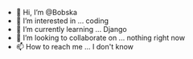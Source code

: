 - 👋 Hi, I’m @Bobska
- 👀 I’m interested in ... coding
- 🌱 I’m currently learning ... Django
- 💞️ I’m looking to collaborate on ... nothing right now
- 📫 How to reach me ... I don't know

<!---
Bobska/Bobska is a ✨ special ✨ repository because its `README.md` (this file) appears on your GitHub profile.
You can click the Preview link to take a look at your changes.
--->
